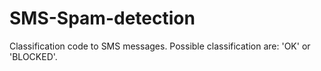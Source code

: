 # SMS-Spam-detection
Classification code to SMS messages.
Possible classification are: 'OK' or 'BLOCKED'.
